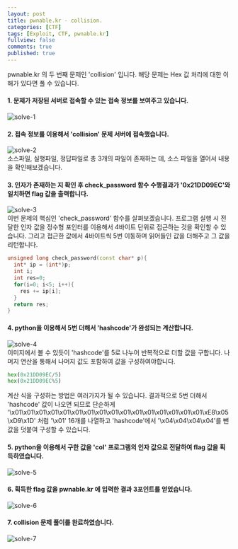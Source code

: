```yaml
---
layout: post
title: pwnable.kr - collision.
categories: [CTF]
tags: [Exploit, CTF, pwnable.kr]
fullview: false
comments: true
published: true
---
```


pwnable.kr 의 두 번째 문제인 'collision' 입니다. 해당 문제는 Hex 값 처리에 대한 이해가 있다면 풀 수 있습니다.  
  
    
#### 1. 문제가 저장된 서버로 접속할 수 있는 접속 정보를 보여주고 있습니다.
![solve-1](https://bongbongco.github.io/images/2017/2017-01-20-pwnableKr-collision-1.png)  
  
  
#### 2. 접속 정보를 이용해서 'collision' 문제 서버에 접속했습니다.
![solve-2](https://bongbongco.github.io/images/2017/2017-01-20-pwnableKr-collision-2.png)  
소스파일, 실행파일, 정답파일로 총 3개의 파일이 존재하는 데, 소스 파일을 열어서 내용을 확인해보겠습니다.
  
  
#### 3. 인자가 존재하는 지 확인 후 check_password 함수 수행결과가 '0x21DD09EC'와 일치하면 flag 값을 출력합니다.
![solve-3](https://bongbongco.github.io/images/2017/2017-01-20-pwnableKr-collision-3.png)  
이번 문제의 핵심인 'check_password' 함수를 살펴보겠습니다. 프로그램 실행 시 전달한 인자 값을 정수형 포인터를 이용해서 4바이트 단위로 접근하는 것을 확인할 수 있습니다. 그리고 접근한 값에서 4바이트씩 5번 이동하며 읽어들인 값을 더해주고 그 값을 리턴합니다. 
  
```cpp
unsigned long check_password(const char* p){
  int* ip = (int*)p;
  int i;
  int res=0;
  for(i=0; i<5; i++){
    res += ip[i];
  }
  return res;
}
```
  
  
  
  
#### 4. python을 이용해서 5번 더해서 'hashcode'가 완성되는 계산합니다.
![solve-4](https://bongbongco.github.io/images/2017/2017-01-20-pwnableKr-collision-4.png)  
이미지에서 볼 수 있듯이 'hashcode'를 5로 나누어 반복적으로 더할 값을 구합니다. 나머지 연산을 통해서 나머지 값도 포함하여 값을 구성하여야합니다.
  
```python
hex(0x21DD09EC/5)
hex(0x21DD09EC%5)
```
  
계산 식을 구성하는 방법은 여러가지가 될 수 있습니다. 결과적으로 5번 더해서 'hashcode' 값이 나오면 되므로 단순하게 '\x01\x01\x01\x01\x01\x01\x01\x01\x01\x01\x01\x01\x01\x01\x01\x01\xE8\x05\xD9\x1D' 처럼 '\x01' 16개를 나열하고 'hashcode'에서 '\x04\x04\x04\x04'를 뺀 값을 덧붙여 구성할 수 있습니다.
  
  
  
  
#### 5. python을 이용해서 구한 값을 'col' 프로그램의 인자 값으로 전달하여 flag 값을 획득하였습니다.
![solve-5](https://bongbongco.github.io/images/2017/2017-01-20-pwnableKr-collision-5.png)  
  
  
#### 6. 획득한 flag 값을 pwnable.kr 에 입력한 결과 3포인트를 얻었습니다.
![solve-6](https://bongbongco.github.io/images/2017/2017-01-20-pwnableKr-collision-6.png)  
  
  
#### 7. collision 문제 풀이를 완료하였습니다.
![solve-7](https://bongbongco.github.io/images/2017/2017-01-20-pwnableKr-collision-7.png)  
